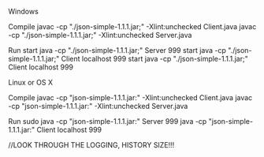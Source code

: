 Windows

Compile
javac -cp "./json-simple-1.1.1.jar;" -Xlint:unchecked Client.java
javac -cp "./json-simple-1.1.1.jar;" -Xlint:unchecked Server.java

Run
start java -cp "./json-simple-1.1.1.jar;" Server 999
start java -cp "./json-simple-1.1.1.jar;" Client localhost 999
start java -cp "./json-simple-1.1.1.jar;" Client localhost 999

Linux or OS X

Compile
javac -cp "json-simple-1.1.1.jar:" -Xlint:unchecked Client.java
javac -cp "json-simple-1.1.1.jar:" -Xlint:unchecked Server.java

Run
sudo java -cp "json-simple-1.1.1.jar:" Server 999
java -cp "json-simple-1.1.1.jar:" Client localhost 999

//LOOK THROUGH THE LOGGING, HISTORY SIZE!!!